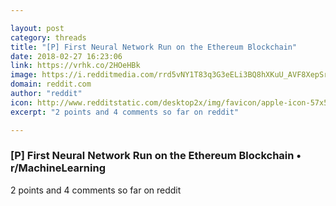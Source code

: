 ```yaml
---

layout: post
category: threads
title: "[P] First Neural Network Run on the Ethereum Blockchain"
date: 2018-02-27 16:23:06
link: https://vrhk.co/2HOeHBk
image: https://i.redditmedia.com/rrd5vNY1T83q3G3eELi3BQ8hXKuU_AVF8XepSrtSYvg.jpg?w=320&s=29ec8e9e0b371dcb7b8a0d49614828fb
domain: reddit.com
author: "reddit"
icon: http://www.redditstatic.com/desktop2x/img/favicon/apple-icon-57x57.png
excerpt: "2 points and 4 comments so far on reddit"

---
```


### [P] First Neural Network Run on the Ethereum Blockchain • r/MachineLearning

2 points and 4 comments so far on reddit